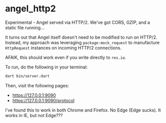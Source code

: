 # angel_http2
Experimental - Angel served via HTTP/2. We've got CORS, GZIP, and a static file running...

It turns out that Angel itself doesn't need to be modified to run on HTTP/2.
Instead, my approach was leveraging `package:mock_request` to manufacture
`HttpRequest` instances on incoming HTTP/2 connections.

AFAIK, this should work even if you write directly to `res.io`.

To run, do the following in your terminal:

```bash
dart bin/server.dart
```

Then, visit the following pages:
* https://127.0.0.1:9090
* https://127.0.0.1:9090/protocol

I've found this to work in both Chrome and Firefox. No Edge (Edge sucks).
It works in IE, but not Edge???